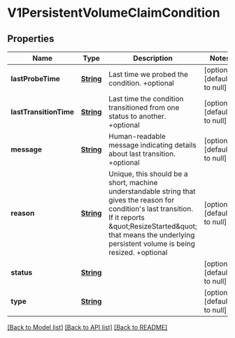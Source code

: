 # V1PersistentVolumeClaimCondition
## Properties

Name | Type | Description | Notes
------------ | ------------- | ------------- | -------------
**lastProbeTime** | [**String**](string.md) | Last time we probed the condition. +optional | [optional] [default to null]
**lastTransitionTime** | [**String**](string.md) | Last time the condition transitioned from one status to another. +optional | [optional] [default to null]
**message** | [**String**](string.md) | Human-readable message indicating details about last transition. +optional | [optional] [default to null]
**reason** | [**String**](string.md) | Unique, this should be a short, machine understandable string that gives the reason for condition&#39;s last transition. If it reports \&quot;ResizeStarted\&quot; that means the underlying persistent volume is being resized. +optional | [optional] [default to null]
**status** | [**String**](string.md) |  | [optional] [default to null]
**type** | [**String**](string.md) |  | [optional] [default to null]

[[Back to Model list]](../README.md#documentation-for-models) [[Back to API list]](../README.md#documentation-for-api-endpoints) [[Back to README]](../README.md)

